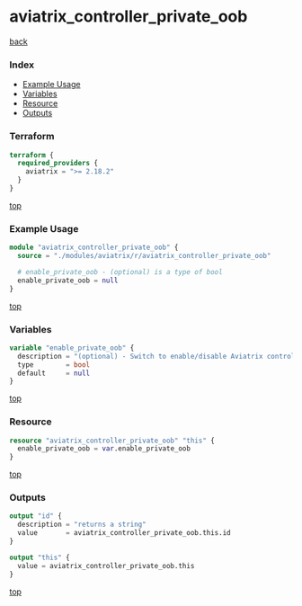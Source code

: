 # aviatrix_controller_private_oob

[back](../aviatrix.md)

### Index

- [Example Usage](#example-usage)
- [Variables](#variables)
- [Resource](#resource)
- [Outputs](#outputs)

### Terraform

```terraform
terraform {
  required_providers {
    aviatrix = ">= 2.18.2"
  }
}
```

[top](#index)

### Example Usage

```terraform
module "aviatrix_controller_private_oob" {
  source = "./modules/aviatrix/r/aviatrix_controller_private_oob"

  # enable_private_oob - (optional) is a type of bool
  enable_private_oob = null
}
```

[top](#index)

### Variables

```terraform
variable "enable_private_oob" {
  description = "(optional) - Switch to enable/disable Aviatrix controller private OOB."
  type        = bool
  default     = null
}
```

[top](#index)

### Resource

```terraform
resource "aviatrix_controller_private_oob" "this" {
  enable_private_oob = var.enable_private_oob
}
```

[top](#index)

### Outputs

```terraform
output "id" {
  description = "returns a string"
  value       = aviatrix_controller_private_oob.this.id
}

output "this" {
  value = aviatrix_controller_private_oob.this
}
```

[top](#index)